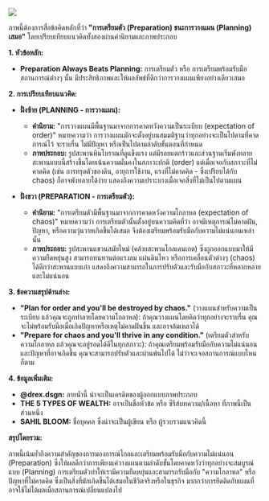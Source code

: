![](public/prepration.png)

ภาพนี้ต้องการสื่อข้อคิดหลักที่ว่า **"การเตรียมตัว (Preparation) ชนะการวางแผน (Planning) เสมอ"** โดยเปรียบเทียบแนวคิดทั้งสองผ่านคำนิยามและภาพประกอบ

**1. หัวข้อหลัก:**
*   **Preparation Always Beats Planning:** การเตรียมตัว หรือ การเตรียมพร้อมรับมือสถานการณ์ต่างๆ นั้น มีประสิทธิภาพและให้ผลลัพธ์ที่ดีกว่าการวางแผนเพียงอย่างเดียวเสมอ

**2. การเปรียบเทียบแนวคิด:**

*   **ฝั่งซ้าย (PLANNING - การวางแผน):**
    *   **คำนิยาม:** "การวางแผนมีพื้นฐานมาจากการคาดหวังความเป็นระเบียบ (expectation of order)" หมายความว่า การวางแผนมักจะตั้งอยู่บนสมมติฐานว่าทุกอย่างจะเป็นไปตามที่คาดการณ์ไว้ จะราบรื่น ไม่มีปัญหา หรือเป็นไปตามลำดับขั้นตอนที่กำหนด
    *   **ภาพประกอบ:** รูปสะพานหินโบราณที่ดูแข็งแรง แต่มีรอยแตกร้าวและส่วนฐานเริ่มพังทลาย สะพานแบบนี้สร้างขึ้นโดยเน้นความมั่นคงในสภาวะปกติ (order) แต่เมื่อเจอกับสภาวะที่ไม่คาดคิด (เช่น การทรุดตัวของดิน, อายุการใช้งาน, แรงที่ไม่คาดคิด - ซึ่งเปรียบได้กับ chaos) ก็อาจพังทลายได้ง่าย แสดงถึงความเปราะบางเมื่อเจอสิ่งที่ไม่เป็นไปตามแผน

*   **ฝั่งขวา (PREPARATION - การเตรียมตัว):**
    *   **คำนิยาม:** "การเตรียมตัวมีพื้นฐานมาจากการคาดหวังความโกลาหล (expectation of chaos)" หมายความว่า การเตรียมตัวนั้นตั้งอยู่บนความคิดที่ว่า อาจมีเหตุการณ์ไม่คาดฝัน, ปัญหา, หรือความวุ่นวายเกิดขึ้นได้เสมอ จึงต้องเตรียมพร้อมรับมือกับความไม่แน่นอนเหล่านั้น
    *   **ภาพประกอบ:** รูปสะพานแขวนสมัยใหม่ (คล้ายสะพานโกลเดนเกต) ซึ่งถูกออกแบบมาให้มีความยืดหยุ่นสูง สามารถทนทานต่อแรงลม แผ่นดินไหว หรือการเคลื่อนตัวต่างๆ (chaos) ได้ดีกว่าสะพานแบบเก่า แสดงถึงความสามารถในการปรับตัวและรับมือกับสภาวะที่หลากหลายและไม่แน่นอน

**3. ข้อความสรุปด้านล่าง:**

*   **"Plan for order and you'll be destroyed by chaos."** (วางแผนสำหรับความเป็นระเบียบ แล้วคุณจะถูกทำลายโดยความโกลาหล): ถ้าคุณวางแผนโดยคิดว่าทุกอย่างจะราบรื่น คุณจะไม่พร้อมรับมือเมื่อเกิดปัญหาหรือเหตุไม่คาดฝันขึ้น และอาจล้มเหลวได้
*   **"Prepare for chaos and you'll thrive in any condition."** (เตรียมตัวสำหรับความโกลาหล แล้วคุณจะอยู่รอดได้ดีในทุกสภาวะ): ถ้าคุณเตรียมพร้อมรับมือกับความไม่แน่นอนและปัญหาที่อาจเกิดขึ้น คุณจะสามารถปรับตัวและผ่านพ้นไปได้ ไม่ว่าจะเจอสถานการณ์แบบไหนก็ตาม

**4. ข้อมูลเพิ่มเติม:**

*   **@drex.dsgn:** ลายน้ำนี้ น่าจะเป็นเครดิตของผู้ออกแบบภาพประกอบ
*   **THE 5 TYPES OF WEALTH:** อาจเป็นชื่อหัวข้อ หรือ ซีรีส์บทความ/เนื้อหา ที่ภาพนี้เป็นส่วนหนึ่ง
*   **SAHIL BLOOM:** ชื่อบุคคล ซึ่งน่าจะเป็นผู้เขียน หรือ ผู้รวบรวมแนวคิดนี้

**สรุปโดยรวม:**

ภาพนี้เน้นย้ำถึงความสำคัญของการมองการณ์ไกลและเตรียมพร้อมรับมือกับความไม่แน่นอน (Preparation) ซึ่งให้ผลดีกว่าการเพียงแค่วางแผนตามลำดับขั้นโดยคาดหวังว่าทุกอย่างจะสมบูรณ์แบบ (Planning) การเตรียมตัวทำให้เรามีความยืดหยุ่นและสามารถรับมือกับ "ความโกลาหล" หรือปัญหาที่ไม่คาดคิด ซึ่งเป็นสิ่งที่มักเกิดขึ้นได้เสมอในชีวิตจริงหรือในธุรกิจ มากกว่าการยึดติดกับแผนที่อาจใช้ไม่ได้ผลเมื่อสถานการณ์เปลี่ยนแปลงไป
